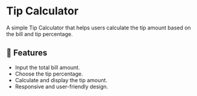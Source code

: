 # Tip Calculator

A simple Tip Calculator that helps users calculate the tip amount based on the bill and tip percentage.

## 🚀 Features
- Input the total bill amount.
- Choose the tip percentage.
- Calculate and display the tip amount.
- Responsive and user-friendly design.
